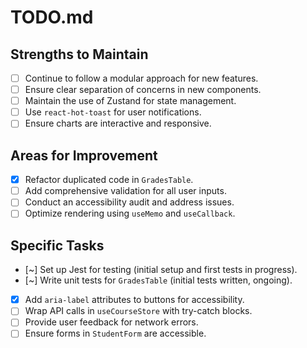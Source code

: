 # TODO.md

## Strengths to Maintain

- [ ] Continue to follow a modular approach for new features.
- [ ] Ensure clear separation of concerns in new components.
- [ ] Maintain the use of Zustand for state management.
- [ ] Use `react-hot-toast` for user notifications.
- [ ] Ensure charts are interactive and responsive.

## Areas for Improvement

- [x] Refactor duplicated code in `GradesTable`.
- [ ] Add comprehensive validation for all user inputs.
- [ ] Conduct an accessibility audit and address issues.
- [ ] Optimize rendering using `useMemo` and `useCallback`.

## Specific Tasks

- [~] Set up Jest for testing (initial setup and first tests in progress).
- [~] Write unit tests for `GradesTable` (initial tests written, ongoing).
- [x] Add `aria-label` attributes to buttons for accessibility.
- [ ] Wrap API calls in `useCourseStore` with try-catch blocks.
- [ ] Provide user feedback for network errors.
- [ ] Ensure forms in `StudentForm` are accessible.
